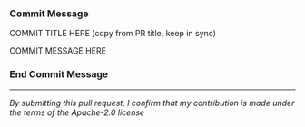 ### Commit Message
COMMIT TITLE HERE (copy from PR title, keep in sync)

COMMIT MESSAGE HERE
### End Commit Message

----

<!-- Note: We use [Conventional Commits](https://www.conventionalcommits.org/) style for Pull Requests. Please ensure your Pull Request complies with this style-guide. -->

*By submitting this pull request, I confirm that my contribution is made under the terms of the Apache-2.0 license*
